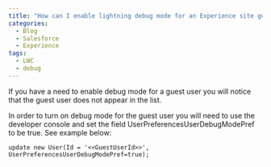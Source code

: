 ```yaml
---
title: "How can I enable lightning debug mode for an Experience site guest user?"
categories:
  - Blog
  - Salesforce
  - Experience
tags:
  - LWC
  - debug
---
```

If you have a need to enable debug mode for a guest user you will notice that the guest user does not appear in the list.

In order to turn on debug mode for the guest user you will need to use the developer console and set the field UserPreferencesUserDebugModePref to be true.
See example below:

```apex
update new User(Id = '<<GuestUserId>>', UserPreferencesUserDebugModePref=true);
```

